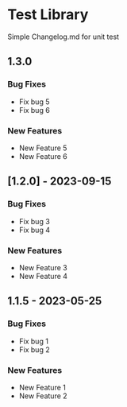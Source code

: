 # Test Library

Simple Changelog.md for unit test

## 1.3.0

### Bug Fixes

- Fix bug 5
- Fix bug 6

### New Features

- New Feature 5
- New Feature 6

## [1.2.0] - 2023-09-15

### Bug Fixes

- Fix bug 3
- Fix bug 4

### New Features

- New Feature 3
- New Feature 4

## 1.1.5 - 2023-05-25

### Bug Fixes

- Fix bug 1
- Fix bug 2

### New Features

- New Feature 1
- New Feature 2
